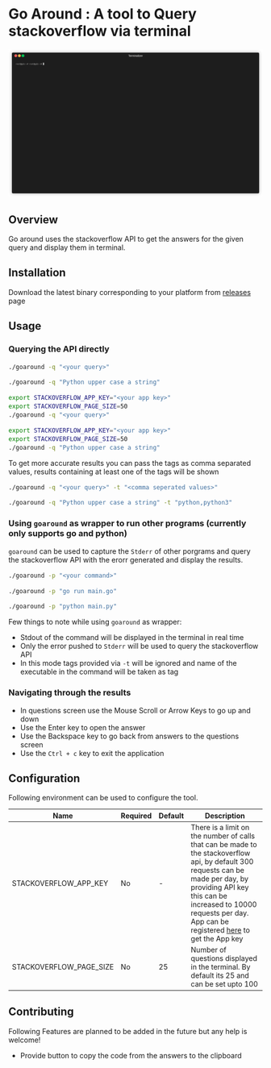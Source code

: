# Go Around : A tool to Query stackoverflow via terminal

![Demo](goaround.gif)

## Overview

Go around uses the stackoverflow API to get the answers for the given query and display them in terminal.

## Installation

Download the latest binary corresponding to your platform from [releases](https://github.com/glendsoza/goaround/releases/tag/v0.4) page

## Usage

### Querying the API directly

```bash
./goaround -q "<your query>"
```

```bash
./goaround -q "Python upper case a string"
```

```bash
export STACKOVERFLOW_APP_KEY="<your app key>"
export STACKOVERFLOW_PAGE_SIZE=50
./goaround -q "<your query>"
```

```bash
export STACKOVERFLOW_APP_KEY="<your app key>"
export STACKOVERFLOW_PAGE_SIZE=50
./goaround -q "Python upper case a string"
```

To get more accurate results you can pass the tags as comma separated values, results containing at least one of the tags will be shown

```bash
./goaround -q "<your query>" -t "<comma seperated values>"
```

```bash
./goaround -q "Python upper case a string" -t "python,python3"
```

### Using `goaround` as wrapper to run other programs (currently only supports go and python)

`goaround` can be used to capture the `Stderr` of other porgrams and query the stackoverflow API with the erorr generated and display the results.

```bash
./goaround -p "<your command>"
```

```bash
./goaround -p "go run main.go"
```

```bash
./goaround -p "python main.py"
```

Few things to note while using `goaround` as wrapper:

- Stdout of the command will be displayed in the terminal in real time
- Only the error pushed to `Stderr` will be used to query the stackoverflow API
- In this mode tags provided via `-t` will be ignored and name of the executable in the command will be taken as tag

### Navigating through the results

- In questions screen use the Mouse Scroll or Arrow Keys to go up and down
- Use the Enter key to open the answer
- Use the Backspace key to go back from answers to the questions screen
- Use the `Ctrl + c` key to exit the application

## Configuration

Following environment can be used to configure the tool.

| Name                    | Required | Default | Description                                                                                                                                                                                                                                                                                      |
| ----------------------- | -------- | ------- | ------------------------------------------------------------------------------------------------------------------------------------------------------------------------------------------------------------------------------------------------------------------------------------------------ |
| STACKOVERFLOW_APP_KEY   | No       | -       | There is a limit on the number of calls that can be made to the stackoverflow api, by default 300 requests can be made per day, by providing API key this can be increased to 10000 requests per day. App can be registered [here](https://stackapps.com/apps/oauth/register) to get the App key |
| STACKOVERFLOW_PAGE_SIZE | No       | 25      | Number of questions displayed in the terminal. By default its 25 and can be set upto 100                                                                                                                                                                                                         |

## Contributing

Following Features are planned to be added in the future but any help is welcome!

- Provide button to copy the code from the answers to the clipboard
